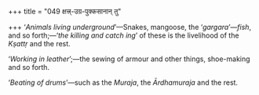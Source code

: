 +++
title = "049 क्षत्त्र्-उग्र-पुक्कसानान् तु"

+++
‘*Animals living underground*’—Snakes, mangoose, the ‘*gargara*’—*fish*,
and so forth;—‘*the killing and* *catch* *ing*’ of these is the
livelihood of the *Kṣattṛ* and the rest.

‘*Working in leather*’;—the sewing of armour and other things,
shoe-making and so forth.

‘*Beating of drums*’—such as the *Muraja*, the *Ārdhamuraja* and the
rest.


